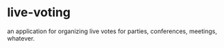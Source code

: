 # live-voting
an application for organizing live votes for parties, conferences, meetings, whatever.
